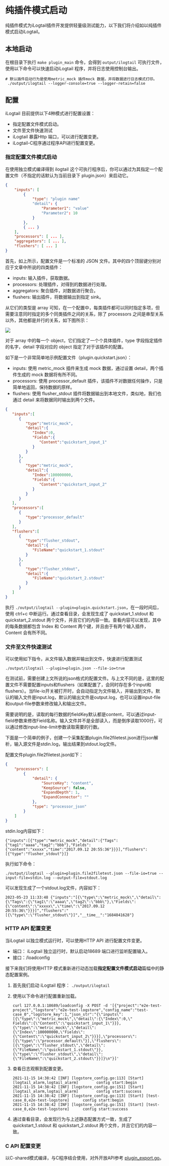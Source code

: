 # 纯插件模式启动

纯插件模式为iLogtail插件开发提供轻量级测试能力，以下我们将介绍如以纯插件模式启动iLogtail。

## 本地启动

在根目录下执行 `make plugin_main` 命令，会得到 `output/ilogtail` 可执行文件，使用以下命令可以快速启动iLogtail 程序，并将日志使用控制台输出。

```shell
# 默认插件启动行为是使用metric_mock 插件mock 数据，并将数据进行日志模式打印。
 ./output/ilogtail --logger-console=true --logger-retain=false
```

## 配置

iLogtail 目前提供以下4种模式进行配置设置：

* 指定配置文件模式启动。
* 文件至文件快速测试
* iLogtail 暴露Http 端口，可以进行配置变更。
* iLogtail-C程序通过程序API进行配置变更。

### 指定配置文件模式启动

在使用独立模式编译得到 ilogtail 这个可执行程序后，你可以通过为其指定一个配置文件（不指定的话默认为当前目录下 plugin.json）来启动它。

```json
{
    "inputs": [
        {
            "type": "plugin name"
            "detail": {
                "Parameter1": "value"
                "Parameter2": 10
            }
        },
        { ... }
    ],
    "processors": [ ... ],
    "aggregators": [ ... ],
    "flushers": [ ... ]
}
```

首先，如上所示，配置文件是一个标准的 JSON 文件。其中的四个顶层键分别对应于文章中所说的四类插件：

* inputs: 输入插件，获取数据。
* processors: 处理插件，对得到的数据进行处理。
* aggregators: 聚合插件，对数据进行聚合。
* flushers: 输出插件，将数据输出到指定 sink。

从它们的类型是 array 可知，在一个配置中，每类插件都可以同时指定多项，但需要注意同时指定的多个同类插件之间的关系，除了 processors 之间是串型关系以外，其他都是并行的关系，如下图所示：&#x20;

![](https://sls-opensource.oss-us-west-1.aliyuncs.com/ilogtail/logtail-libPluginBase.png?versionId=CAEQMxiBgIDM6YCk6BciIDBjYmVkZjQ2Yjg5NzQwY2NhZjI4MmFmZDA2M2MwZTU2)

对于 array 中的每一个 object，它们指定了一个个具体插件，type 字段指定插件的名字，detail 字段对应的 object 指定了对于该插件的配置。

如下是一个非常简单地示例配置文件（plugin.quickstart.json）：

* inputs: 使用 metric\_mock 插件来生成 mock 数据，通过设置 detail，两个插件生成的 mock 数据将有所不同。
* processors: 使用 processor\_default 插件，该插件不对数据任何操作，只是简单地返回，保持数据的原样。
* flushers: 使用 flusher\_stdout 插件将数据输出到本地文件，类似地，我们也通过 detail 来将数据同时输出到两个文件。

```json
{
   "inputs":[
      {
         "type":"metric_mock",
         "detail":{
            "Index":0,
            "Fields":{
               "Content":"quickstart_input_1"
            }
         }
      },
      {
         "type":"metric_mock",
         "detail":{
            "Index":100000000,
            "Fields":{
               "Content":"quickstart_input_2"
            }
         }
      }
   ],
   "processors":[
      {
         "type":"processor_default"
      }
   ],
   "flushers":[
      {
         "type":"flusher_stdout",
         "detail":{
            "FileName":"quickstart_1.stdout"
         }
      },
      {
         "type":"flusher_stdout",
         "detail":{
            "FileName":"quickstart_2.stdout"
         }
      }
   ]
}
```

执行 `./output/ilogtail --plugin=plugin.quickstart.json`，在一段时间后，使用 ctrl+c 中断运行。通过查看目录，会发现生成了 quickstart\_1.stdout 和 quickstart\_2.stdout 两个文件，并且它们的内容一致。查看内容可以发现，其中的每条数据都包含 Index 和 Content 两个键，并且由于有两个输入插件，Content 会有所不同。

### 文件至文件快速测试

可以使用如下指令，从文件输入数据并输出到文件，快速进行配置测试

```shell
./output/ilogtail --plugin=plugin.json --file-io=true
```

在测试前，需要创建上文所说的json格式的配置文件。与上文不同的是，这里的配置文件不需要配置inputs和flushers（如果配置了，会同时存在多个input和flushers）。当file-io开关被打开时，会自动指定为文件输入，并输出到文件。默认的输入文件是input.log，默认的输出文件是output.log，也可以设置input-file和output-file参数来修改输入和输出文件。

需要说明的是，读取的每行数据的fieldKey默认都是content，可以通过input-field参数来修改Field名称。输入文件并不是全部读入，而是倒序读取1000行，可以通过修改input-line-limit参数读取需要的行数。

下面是一个简单的例子，创建一个采集配置plugin.file2filetest.json进行json解析，输入源文件是stdin.log，输出结果到stdout.log文件。

配置文件plugin.file2filetest.json如下：

```json
{
    "processors": [
        {
            "detail": {
                "SourceKey": "content",
                "KeepSource": false,
                "ExpandDepth": 1,
                "ExpandConnector": ""
            },
            "type": "processor_json"
        }
    ]
}
```

stdin.log内容如下：

```text
{"inputs":[{"type":"metric_mock","detail":{"Tags":{"tag1":"aaaa","tag2":"bbb"},"Fields":{"content":"xxxxx","time":"2017.09.12 20:55:36"}}}],"flushers":[{"type":"flusher_stdout"}]}
```

执行如下命令：

```shell
./output/ilogtail --plugin=plugin.file2filetest.json --file-io=true --input-file=stdin.log --output-file=stdout.log
```

可以发现生成了一个stdout.log文件，内容如下：

```text
2023-05-23 11:33:48 {"inputs":"[{\"type\":\"metric_mock\",\"detail\":{\"Tags\":{\"tag1\":\"aaaa\",\"tag2\":\"bbb\"},\"Fields\":{\"content\":\"xxxxx\",\"time\":\"2017.09.12 20:55:36\"}}}]","flushers":"[{\"type\":\"flusher_stdout\"}]","__time__":"1684841628"}
```

### HTTP API 配置变更

当iLogtail 以独立模式运行时，可以使用HTTP API 进行配置文件变更。

* 端口： iLogtail 独立运行时，默认启动18689 端口进行监听配置输入。
* 接口：/loadconfig

接下来我们将使用HTTP 模式重新进行动态加载**指定配置文件模式启动**篇幅中的静态配置案例。

1. 首先我们启动 iLogtail 程序： `./output/ilogtail`
2.  使用以下命令进行配置重新加载。

    ```shell
    curl 127.0.0.1:18689/loadconfig -X POST -d '[{"project":"e2e-test-project","logstore":"e2e-test-logstore","config_name":"test-case_0","logstore_key":1,"json_str":"{\"inputs\":[{\"type\":\"metric_mock\",\"detail\":{\"Index\":0,\"
    Fields\":{\"Content\":\"quickstart_input_1\"}}},{\"type\":\"metric_mock\",\"detail\":{\"Index\":100000000,\"Fields\":{\"Content\":\"quickstart_input_2\"}}}],\"processors\":[{\"type\":\"processor_default\"}],\"flushers\":[{\"type\":\"flusher_stdout\",\"detail\":{\"FileName\":\"quickstart_1.stdout\"}},{\"type\":\"flusher_stdout\",\"detail\":{\"FileName\":\"quickstart_2.stdout\"}}]}\n"}]'
    ```
3.  查看日志观察到配置变更。

    ```log
    2021-11-15 14:38:42 [INF] [logstore_config.go:113] [Start] [logtail_alarm,logtail_alarm]        config start:begin      
    2021-11-15 14:38:42 [INF] [logstore_config.go:151] [Start] [logtail_alarm,logtail_alarm]        config start:success    
    2021-11-15 14:38:42 [INF] [logstore_config.go:113] [Start] [test-case_0,e2e-test-logstore]      config start:begin      
    2021-11-15 14:38:42 [INF] [logstore_config.go:151] [Start] [test-case_0,e2e-test-logstore]      config start:success
    ```
4. 通过查看目录，会发现行为与上述静态配置方式一致，生成了 quickstart\_1.stdout 和 quickstart\_2.stdout 两个文件，并且它们的内容一致。

### C API 配置变更

以C-shared模式编译，与C程序结合使用，对外开放API参考 [plugin\_export.go](https://github.com/alibaba/ilogtail/blob/main/plugin\_main/plugin\_export.go)。
